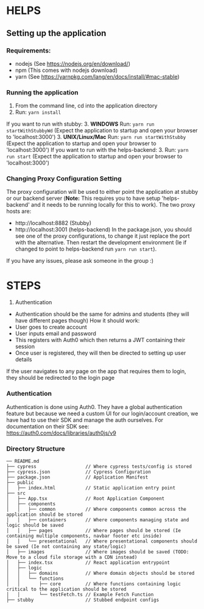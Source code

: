 # HELPS
## Setting up the application
### Requirements:
- nodejs (See https://nodejs.org/en/download/)
- npm (This comes with nodejs download)
- yarn (See https://yarnpkg.com/lang/en/docs/install/#mac-stable)

### Running the application
1. From the command line, cd into the application directory 
2. Run: `yarn install`

If you want to run with stubby:
3. __WINDOWS__ Run: `yarn run startWithStubbyWd` (Expect the application to startup and open your browser to 'localhost:3000')
3. __UNIX/Linux/Mac__ Run: `yarn run startWithStubby` (Expect the application to startup and open your browser to 'localhost:3000')
If you want to run with the helps-backend:
3. Run: `yarn run start` (Expect the application to startup and open your browser to 'localhost:3000')

### Changing Proxy Configuration Setting
The proxy configuration will be used to either point the application at stubby or our backend server (__Note:__ This requires you to have setup 'helps-backend' and it needs to be running locally for this to work).
The two proxy hosts are:
- http://localhost:8882 (Stubby)
- http://localhost:3001 (helps-backend)
In the package.json, you should see one of the proxy configurations, to change it just replace the port with the alternative. Then restart the development environment (Ie if changed to point to helps-backend run `yarn run start`).

If you have any issues, please ask someone in the group :)

# STEPS
1. Authentication
  - Authentication should be the same for admins and students (they will have different pages though)
How it should work:
  - User goes to create account
  - User inputs email and password
  - This registers with Auth0 which then returns a JWT containing their session
  - Once user is registered, they will then be directed to setting up user details

If the user navigates to any page on the app that requires them to login, they should be redirected to the login page
### Authentication
Authentication is done using Auth0. They have a global authentication feature but because we need a custom UI for our login/account creation, we have had to use their SDK and manage the auth ourselves.
For documentation on their SDK see: https://auth0.com/docs/libraries/auth0js/v9

### Directory Structure
```
── README.md
├── cypress                  // Where cypress tests/config is stored
├── cypress.json             // Cypress Configuration
├── package.json             // Application Manifest
├── public
│   ├── index.html           // Static application entry point
├── src
│   ├── App.tsx              // Root Application Component
│   ├── components
│   │   ├── common           // Where components common across the application should be stored
│   │   ├── containers       // Where components managing state and logic should be saved
│   │   ├── pages            // Where pages should be stored (Ie containing multiple components, navbar footer etc inside)
│   │   └── presentational   // Where presentational components should be saved (Ie not containing any state/logic)
│   ├── images               // Where images should be saved (TODO: Move to a cloud file storage with a CDN instead)
│   ├── index.tsx            // React application entrypoint
│   ├── logic
│   │   ├── domains          // Where domain objects should be stored
│   │   └── functions
│   │       ├── core         // Where functions containing logic critical to the application should be stored
│   │       └── testFetch.ts // Example Fetch Function 
├── stubby                   // Stubbed endpoint configs
```
